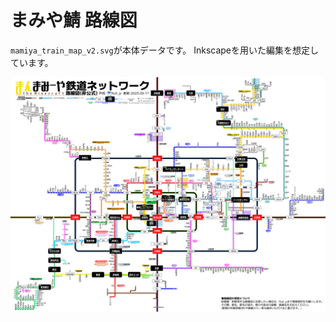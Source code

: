 # まみや鯖 路線図

`mamiya_train_map_v2.svg`が本体データです。
Inkscapeを用いた編集を想定しています。

![路線図](releases/mamiya_railway_map_v2.png "路線図")